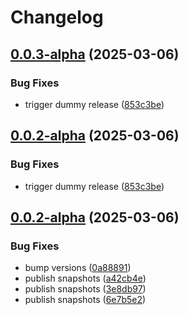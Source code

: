 # Changelog

## [0.0.3-alpha](https://github.com/ExpediaGroup/expediagroup-java-sdk/compare/expediagroup-sdk-transport-okhttp-v0.0.2-alpha...expediagroup-sdk-transport-okhttp-v0.0.3-alpha) (2025-03-06)


### Bug Fixes

* trigger dummy release ([853c3be](https://github.com/ExpediaGroup/expediagroup-java-sdk/commit/853c3be798d243524d0ef873010a2fc2cb625bee))

## [0.0.2-alpha](https://github.com/ExpediaGroup/expediagroup-java-sdk/compare/expediagroup-sdk-transport-okhttp-v0.0.1-alpha...expediagroup-sdk-transport-okhttp-v0.0.2-alpha) (2025-03-06)


### Bug Fixes

* trigger dummy release ([853c3be](https://github.com/ExpediaGroup/expediagroup-java-sdk/commit/853c3be798d243524d0ef873010a2fc2cb625bee))

## [0.0.2-alpha](https://github.com/ExpediaGroup/expediagroup-java-sdk/compare/expediagroup-sdk-transport-okhttp-v0.0.1-alpha...expediagroup-sdk-transport-okhttp-v0.0.2-alpha) (2025-03-06)


### Bug Fixes

* bump versions ([0a88891](https://github.com/ExpediaGroup/expediagroup-java-sdk/commit/0a8889146abf8ae969ff951fad2185d00220d26e))
* publish snapshots ([a42cb4e](https://github.com/ExpediaGroup/expediagroup-java-sdk/commit/a42cb4e074e037086b44991db8a5c6fbdecc0379))
* publish snapshots ([3e8db97](https://github.com/ExpediaGroup/expediagroup-java-sdk/commit/3e8db97c42c291a7571f56ed4a4a72561648804f))
* publish snapshots ([6e7b5e2](https://github.com/ExpediaGroup/expediagroup-java-sdk/commit/6e7b5e29b67e2e11e36a1aa3e88de0e5bd78cbfa))
